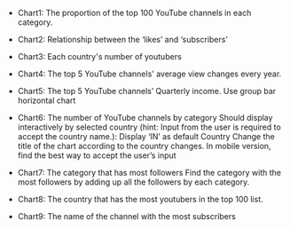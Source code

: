 - Chart1: The proportion of the top 100 YouTube channels in each category. 

- Chart2: Relationship between the ‘likes’ and ‘subscribers’

- Chart3: Each country's number of youtubers 

- Chart4: The top 5 YouTube channels' average view changes every year.
- Chart5: The top 5 YouTube channels’ Quarterly income.
Use group bar horizontal chart
- Chart6: The number of YouTube channels by category
Should display interactively by selected country (hint: Input from the user is required to accept the country name.):
Display ‘IN’ as default Country 
Change the title of the chart according to the country changes.
In mobile version, find the best way to accept the user’s input
- Chart7: The category that has most followers 
Find the category with the most followers by adding up all the followers by each category.
- Chart8: The country that has the most youtubers in the top 100 list.
- Chart9: The name of the channel with the most subscribers 